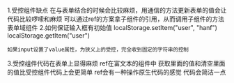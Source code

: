 1.受控组件缺点
    在与表单结合的时候会比较麻烦，用通信的方法更新表单的值会让代码比较啰嗦和麻烦
        可以通过ref的方案拿子组件的引用，从而调用子组件的方法
    表单域组件
2.如何保证输入框有初始值
    localStorage.setItem("user", "hanf")
    localStorage.getItem("user")

    如果input设置了value属性，为狭义上的受控，完全收到固定的字符串的控制
3.受控组件代码在表单上显得麻烦
    ref在富文本的组件中
        获取里面的值和清空里面的值比受控组件代码上会更简单
            ref会有一种操作原生代码的感觉
                代码会简洁一点